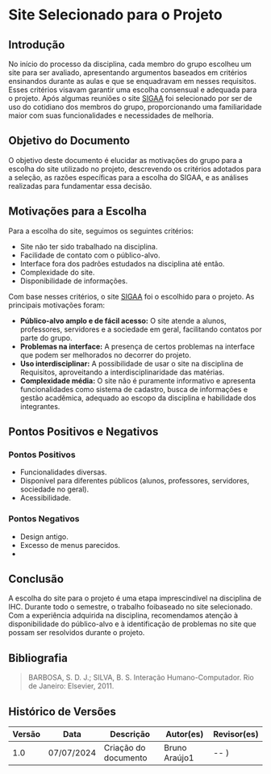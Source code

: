 # Site Selecionado para o Projeto

## Introdução
No início do processo da disciplina, cada membro do grupo escolheu um site para ser avaliado, apresentando argumentos baseados em critérios ensinandos durante as aulas
e que se enquadravam em nesses requisitos. Esses critérios visavam garantir uma escolha consensual e adequada para o projeto. Após algumas reuniões o site [SIGAA](https://sigaa.unb.br/) foi selecionado por ser de uso do cotidiano dos membros do grupo, proporcionando uma familiaridade maior com suas funcionalidades e necessidades de melhoria.

## Objetivo do Documento
O objetivo deste documento é elucidar as motivações do grupo para a escolha do site utilizado no projeto, descrevendo os critérios adotados para a seleção, as razões específicas para a escolha do SIGAA, e as análises realizadas para fundamentar essa decisão.

## Motivações para a Escolha

Para a escolha do site, seguimos os seguintes critérios:

* Site não ter sido trabalhado na disciplina.
* Facilidade de contato com o público-alvo.
* Interface fora dos padrões estudados na disciplina até então.
* Complexidade do site.
* Disponibilidade de informações.

Com base nesses critérios, o site [SIGAA](https://sigaa.unb.br/) foi o escolhido para o projeto. As principais motivações foram:

* **Público-alvo amplo e de fácil acesso:** O site atende a alunos, professores, servidores e a sociedade em geral, facilitando contatos por parte do grupo.
* **Problemas na interface:** A presença de certos problemas na interface que podem ser melhorados no decorrer do projeto.
* **Uso interdisciplinar:** A possibilidade de usar o site na disciplina de Requisitos, aproveitando a interdisciplinaridade das matérias.
* **Complexidade média:** O site não é puramente informativo e apresenta funcionalidades como sistema de cadastro, busca de informações e gestão acadêmica, adequado ao escopo da disciplina e habilidade dos integrantes.

## Pontos Positivos e Negativos

### Pontos Positivos
- Funcionalidades diversas.
- Disponível para diferentes públicos (alunos, professores, servidores, sociedade no geral).
- Acessibilidade.

### Pontos Negativos
- Design antigo.
- Excesso de menus parecidos.
- 

## Conclusão

A escolha do site para o projeto é uma etapa imprescindível na disciplina de IHC. Durante todo o semestre, o trabalho foibaseado no site selecionado. Com a experiência adquirida na disciplina, recomendamos atenção à disponibilidade do público-alvo e à identificação de problemas no site que possam ser resolvidos durante o projeto.

## Bibliografia

> BARBOSA, S. D. J.; SILVA, B. S. Interação Humano-Computador. Rio de Janeiro: Elsevier, 2011.

## Histórico de Versões

Versão  |   Data   | Descrição | Autor(es) | Revisor(es)
--------- | ------ | ------ | ---------- | ----------
 1.0 | 07/07/2024 | Criação do documento | Bruno Araújo1| -- )
 
